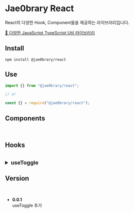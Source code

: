 # Jae0brary React

React의 다양한 Hook, Component들을 제공하는 라이브러리입니다.<br>

[🔗 다양한 JavaScript TypeScript Util 라이브러리](https://www.npmjs.com/package/@jae0brary/utils)

## Install

```
npm install @jae0brary/react
```

## Use

```jsx
import {} from "@jae0brary/react";

// or

const {} = require("@jae0brary/react");
```

## Components

<br>

## Hooks

<br>

<details>
  <summary style="font-size:18px"><b>useToggle</b></summary>
 <hr>
 <br>

toggle을 통한 상태를 관리하기 위한 hook입니다.<br>

### use

useToggle의 인수로 Boolean값을 전달해 초기 상태를 지정할 수 있습니다.<br>

`( default : false )`

```jsx
const { isToggle, handleToggle, handleToggleOn, handleToggleOff } =
  useToggle(true);
```

<br>

- **isToggle** : Toggle의 상태를 `boolean` 나타냅니다.
- **handleToggle** : isToggle의 상태를 반대 값으로 `toggle` 시킵니다.
- **handleToggleOn** : isToggle의 상태를 `true`로 변경시킵니다.
- **handleToggleOff** : isToggle의 상태를 `false`로 변경시킵니다.

### type

- isToggle : `boolean`
- handleToggle : `() => void`
- handleToggleOn : `() => void`
- handleToggleOff : `() => void`

 <hr>
</details>

## Version

<br>

- **0.0.1** <br>
  useToggle 추가

<!-- <details>
  <summary style="font-size:18px"><b>useToggle</b></summary>
 <hr>
 <br>




 <hr>
</details> -->
